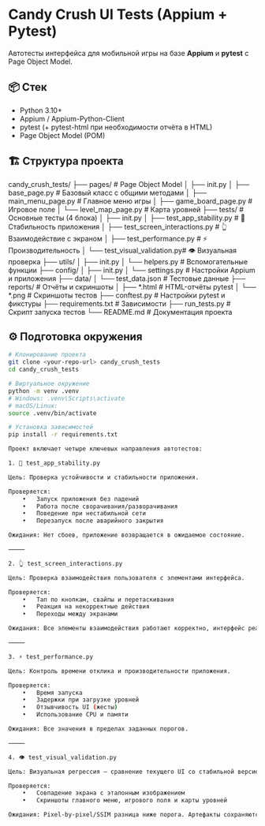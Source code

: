 # Candy Crush UI Tests (Appium + Pytest)

Автотесты интерфейса для мобильной игры на базе **Appium** и **pytest** с Page Object Model.

## 📦 Стек
- Python 3.10+
- Appium / Appium-Python-Client
- pytest (+ pytest-html при необходимости отчёта в HTML)
- Page Object Model (POM)

## 🏗️ Структура проекта
candy_crush_tests/
├── pages/                       # Page Object Model
│   ├── init.py
│   ├── base_page.py             # Базовый класс с общими методами
│   ├── main_menu_page.py        # Главное меню игры
│   ├── game_board_page.py       # Игровое поле
│   └── level_map_page.py        # Карта уровней
├── tests/                       # Основные тесты (4 блока)
│   ├── init.py
│   ├── test_app_stability.py    # 🔧 Стабильность приложения
│   ├── test_screen_interactions.py # 👆 Взаимодействие с экраном
│   ├── test_performance.py      # ⚡ Производительность
│   └── test_visual_validation.py# 👁️ Визуальная проверка
├── utils/
│   ├── init.py
│   └── helpers.py               # Вспомогательные функции
├── config/
│   ├── init.py
│   └── settings.py              # Настройки Appium и приложения
├── data/
│   └── test_data.json           # Тестовые данные
├── reports/                     # Отчёты и скриншоты
│   ├── *.html                   # HTML-отчёты pytest
│   └── *.png                    # Скриншоты тестов
├── conftest.py                  # Настройки pytest и фикстуры
├── requirements.txt             # Зависимости
├── run_tests.py                 # Скрипт запуска тестов
└── README.md                    # Документация проекта

## ⚙️ Подготовка окружения
```bash
# Клонирование проекта
git clone <your-repo-url> candy_crush_tests
cd candy_crush_tests

# Виртуальное окружение
python -m venv .venv
# Windows: .venv\Scripts\activate
# macOS/Linux:
source .venv/bin/activate

# Установка зависимостей
pip install -r requirements.txt

Проект включает четыре ключевых направления автотестов:

1. 🔧 test_app_stability.py

Цель: Проверка устойчивости и стабильности приложения.

Проверяется:
	•	Запуск приложения без падений
	•	Работа после сворачивания/разворачивания
	•	Поведение при нестабильной сети
	•	Перезапуск после аварийного закрытия

Ожидания: Нет сбоев, приложение возвращается в ожидаемое состояние.

⸻

2. 👆 test_screen_interactions.py

Цель: Проверка взаимодействия пользователя с элементами интерфейса.

Проверяется:
	•	Тап по кнопкам, свайпы и перетаскивания
	•	Реакция на некорректные действия
	•	Переходы между экранами

Ожидания: Все элементы взаимодействия работают корректно, интерфейс реагирует стабильно.

⸻

3. ⚡ test_performance.py

Цель: Контроль времени отклика и производительности приложения.

Проверяется:
	•	Время запуска
	•	Задержки при загрузке уровней
	•	Отзывчивость UI (жесты)
	•	Использование CPU и памяти

Ожидания: Все значения в пределах заданных порогов.

⸻

4. 👁️ test_visual_validation.py

Цель: Визуальная регрессия — сравнение текущего UI со стабильной версией.

Проверяется:
	•	Совпадение экрана с эталонным изображением
	•	Скриншоты главного меню, игрового поля и карты уровней

Ожидания: Pixel-by-pixel/SSIM разница ниже порога. Артефакты сохраняются при ошибках.
